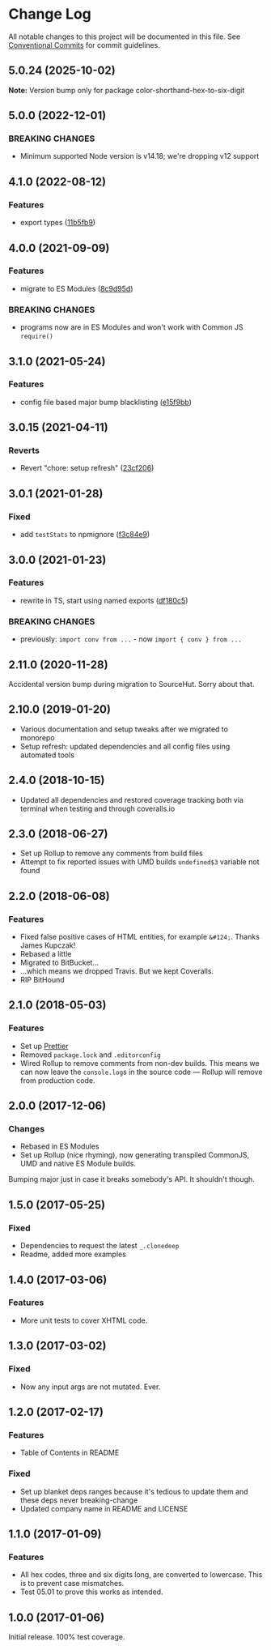 # Change Log

All notable changes to this project will be documented in this file.
See [Conventional Commits](https://conventionalcommits.org) for commit guidelines.

## 5.0.24 (2025-10-02)

**Note:** Version bump only for package color-shorthand-hex-to-six-digit

## 5.0.0 (2022-12-01)

### BREAKING CHANGES

- Minimum supported Node version is v14.18; we're dropping v12 support

## 4.1.0 (2022-08-12)

### Features

- export types ([11b5fb9](https://github.com/codsen/codsen/commit/11b5fb936ce20e0a77c3a09806773e1cd7695c50))

## 4.0.0 (2021-09-09)

### Features

- migrate to ES Modules ([8c9d95d](https://github.com/codsen/codsen/commit/8c9d95d5dea0b769c2f070397141918a4893d575))

### BREAKING CHANGES

- programs now are in ES Modules and won't work with Common JS `require()`

## 3.1.0 (2021-05-24)

### Features

- config file based major bump blacklisting ([e15f9bb](https://github.com/codsen/codsen/commit/e15f9bba1c4fd5f847ac28b3f38fa6ee633f5dca))

## 3.0.15 (2021-04-11)

### Reverts

- Revert "chore: setup refresh" ([23cf206](https://github.com/codsen/codsen/commit/23cf206970a087ff0fa04e61f94d919f59ab3881))

## 3.0.1 (2021-01-28)

### Fixed

- add `testStats` to npmignore ([f3c84e9](https://github.com/codsen/codsen/commit/f3c84e95afc5514214312f913692d85b2e12eb29))

## 3.0.0 (2021-01-23)

### Features

- rewrite in TS, start using named exports ([df180c5](https://github.com/codsen/codsen/commit/df180c5d3f1413ea826e8f771ea57492d3378189))

### BREAKING CHANGES

- previously: `import conv from ...` - now `import { conv } from ...`

## 2.11.0 (2020-11-28)

Accidental version bump during migration to SourceHut. Sorry about that.

## 2.10.0 (2019-01-20)

- Various documentation and setup tweaks after we migrated to monorepo
- Setup refresh: updated dependencies and all config files using automated tools

## 2.4.0 (2018-10-15)

- Updated all dependencies and restored coverage tracking both via terminal when testing and through coveralls.io

## 2.3.0 (2018-06-27)

- Set up Rollup to remove any comments from build files
- Attempt to fix reported issues with UMD builds `undefined$3` variable not found

## 2.2.0 (2018-06-08)

### Features

- Fixed false positive cases of HTML entities, for example `&#124;`. Thanks James Kupczak!
- Rebased a little
- Migrated to BitBucket...
- ...which means we dropped Travis. But we kept Coveralls.
- RIP BitHound

## 2.1.0 (2018-05-03)

### Features

- Set up [Prettier](https://prettier.io)
- Removed `package.lock` and `.editorconfig`
- Wired Rollup to remove comments from non-dev builds. This means we can now leave the `console.log`s in the source code — Rollup will remove from production code.

## 2.0.0 (2017-12-06)

### Changes

- Rebased in ES Modules
- Set up Rollup (nice rhyming), now generating transpiled CommonJS, UMD and native ES Module builds.

Bumping major just in case it breaks somebody's API. It shouldn't though.

## 1.5.0 (2017-05-25)

### Fixed

- Dependencies to request the latest `_.clonedeep`
- Readme, added more examples

## 1.4.0 (2017-03-06)

### Features

- More unit tests to cover XHTML code.

## 1.3.0 (2017-03-02)

### Fixed

- Now any input args are not mutated. Ever.

## 1.2.0 (2017-02-17)

### Features

- Table of Contents in README

### Fixed

- Set up blanket deps ranges because it's tedious to update them and these deps never breaking-change
- Updated company name in README and LICENSE

## 1.1.0 (2017-01-09)

### Features

- All hex codes, three and six digits long, are converted to lowercase. This is to prevent case mismatches.
- Test 05.01 to prove this works as intended.

## 1.0.0 (2017-01-06)

Initial release. 100% test coverage.
